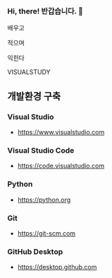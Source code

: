 ### Hi, there! 반갑습니다. 👋

<!--
**VisualStudy/VisualStudy** is a ✨ _special_ ✨ repository because its `README.md` (this file) appears on your GitHub profile.

Here are some ideas to get you started:

- 🔭 I’m currently working on ... 
- 🌱 I’m currently learning ... 
- 👯 I’m looking to collaborate on ...
- 🤔 I’m looking for help with ...
- 💬 Ask me about ...
- 📫 How to reach me: ...
- 😄 Pronouns: ...
- ⚡ Fun fact: ...
-->


배우고

적으며

익힌다

VISUALSTUDY

## 개발환경 구축

### Visual Studio
- https://www.visualstudio.com

### Visual Studio Code
- https://code.visualstudio.com

### Python
- https://python.org

### Git
- https://git-scm.com

### GitHub Desktop
- https://desktop.github.com



